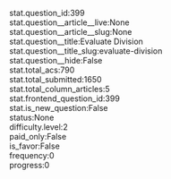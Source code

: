 stat.question_id:399  
stat.question__article__live:None  
stat.question__article__slug:None  
stat.question__title:Evaluate Division  
stat.question__title_slug:evaluate-division  
stat.question__hide:False  
stat.total_acs:790  
stat.total_submitted:1650  
stat.total_column_articles:5  
stat.frontend_question_id:399  
stat.is_new_question:False  
status:None  
difficulty.level:2  
paid_only:False  
is_favor:False  
frequency:0  
progress:0  
